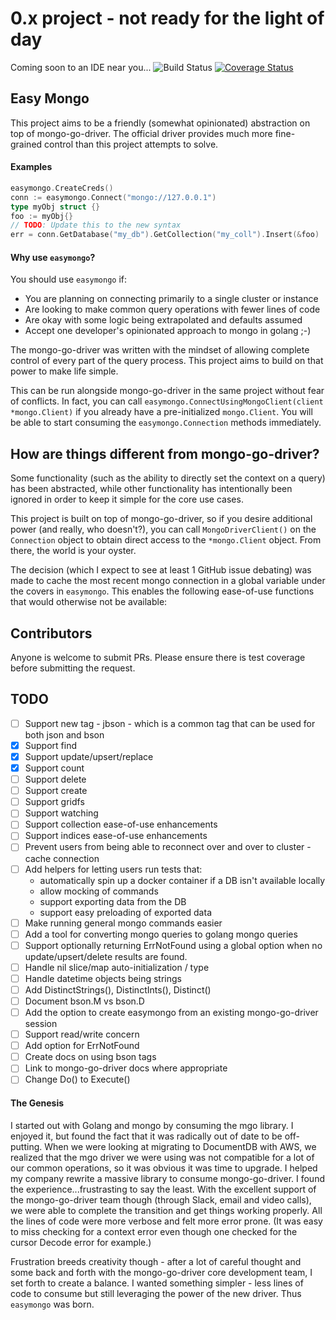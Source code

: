# 0.x project - not ready for the light of day
Coming soon to an IDE near you...
![Build Status](https://github.com/TopherGopher/easymongo/workflows/Go/badge.svg?branch=master) [![Coverage Status](https://coveralls.io/repos/github/TopherGopher/easymongo/badge.svg?branch=master)](https://coveralls.io/github/TopherGopher/easymongo?branch=master)

## Easy Mongo
This project aims to be a friendly (somewhat opinionated) abstraction on top of mongo-go-driver. The official driver provides much more fine-grained control than this project attempts to solve.

#### Examples

```go
easymongo.CreateCreds()
conn := easymongo.Connect("mongo://127.0.0.1")
type myObj struct {}
foo := myObj{}
// TODO: Update this to the new syntax
err = conn.GetDatabase("my_db").GetCollection("my_coll").Insert(&foo)
```

#### Why use `easymongo`?
You should use `easymongo` if:
- You are planning on connecting primarily to a single cluster or instance
- Are looking to make common query operations with fewer lines of code
- Are okay with some logic being extrapolated and defaults assumed
- Accept one developer's opinionated approach to mongo in golang ;-)

The mongo-go-driver was written with the mindset of allowing complete control of every part of the query process. This project aims to build on that power to make life simple.

This can be run alongside mongo-go-driver in the same project without fear of conflicts. In fact, you can call `easymongo.ConnectUsingMongoClient(client *mongo.Client)` if you already have a pre-initialized `mongo.Client`. You will be able to start consuming the `easymongo.Connection` methods immediately.

## How are things different from mongo-go-driver?
Some functionality (such as the ability to directly set the context on a query) has been abstracted, while other functionality has intentionally been ignored in order to keep it simple for the core use cases.

This project is built on top of mongo-go-driver, so if you desire additional power (and really, who doesn't?), you can call `MongoDriverClient()` on the `Connection` object to obtain direct access to the `*mongo.Client` object. From there, the world is your oyster.

The decision (which I expect to see at least 1 GitHub issue debating) was made to cache the most recent mongo connection in a global variable under the covers in `easymongo`. This enables the following ease-of-use functions that would otherwise not be available:


## Contributors
Anyone is welcome to submit PRs. Please ensure there is test coverage before submitting the request.

## TODO
- [ ] Support new tag - jbson - which is a common tag that can be used for both json and bson
- [X] Support find
- [X] Support update/upsert/replace
- [X] Support count
- [ ] Support delete
- [ ] Support create
- [ ] Support gridfs
- [ ] Support watching
- [ ] Support collection ease-of-use enhancements
- [ ] Support indices ease-of-use enhancements
- [ ] Prevent users from being able to reconnect over and over to cluster - cache connection
- [ ] Add helpers for letting users run tests that:
  - automatically spin up a docker container if a DB isn't available locally
  - allow mocking of commands
  - support exporting data from the DB
  - support easy preloading of exported data
- [ ] Make running general mongo commands easier
- [ ] Add a tool for converting mongo queries to golang mongo queries
- [ ] Support optionally returning ErrNotFound using a global option when no update/upsert/delete results are found.
- [ ] Handle nil slice/map auto-initialization / type
- [ ] Handle datetime objects being strings
- [ ] Add DistinctStrings(), DistinctInts(), Distinct()
- [ ] Document bson.M vs bson.D
- [ ] Add the option to create easymongo from an existing mongo-go-driver session
- [ ] Support read/write concern
- [ ] Add option for ErrNotFound
- [ ] Create docs on using bson tags
- [ ] Link to mongo-go-driver docs where appropriate
- [ ] Change Do() to Execute()

#### The Genesis
I started out with Golang and mongo by consuming the mgo library. I enjoyed it, but found the fact that it was radically out of date to be off-putting. When we were looking at migrating to DocumentDB with AWS, we realized that the mgo driver we were using was not compatible for a lot of our common operations, so it was obvious it was time to upgrade. I helped my company rewrite a massive library to consume mongo-go-driver. I found the experience...frustrasting to say the least. With the excellent support of the mongo-go-driver team though (through Slack, email and video calls), we were able to complete the transition and get things working properly. All the lines of code were more verbose and felt more error prone. (It was easy to miss checking for a context error even though one checked for the cursor Decode error for example.)

Frustration breeds creativity though - after a lot of careful thought and some back and forth with the mongo-go-driver core development team, I set forth to create a balance. I wanted something simpler - less lines of code to consume but still leveraging the power of the new driver. Thus `easymongo` was born.